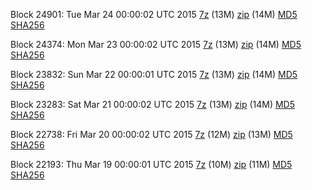 Block 24901: Tue Mar 24 00:00:02 UTC 2015 [7z](https://transfer.sh/zrbfe/bootstrap.dat.20150324.7z) (13M) [zip](https://transfer.sh/o46jC/bootstrap.dat.20150324.zip) (14M) [MD5](https://transfer.sh/QP3Nl/md5.txt) [SHA256](https://transfer.sh/18rokH/sha256.txt)

Block 24374: Mon Mar 23 00:00:02 UTC 2015 [7z](https://transfer.sh/7pjPj/bootstrap.dat.20150323.7z) (13M) [zip](https://transfer.sh/cpNI0/bootstrap.dat.20150323.zip) (14M) [MD5](https://transfer.sh/ujnU3/md5.txt) [SHA256](https://transfer.sh/eSCoQ/sha256.txt)

Block 23832: Sun Mar 22 00:00:01 UTC 2015 [7z](https://transfer.sh/9JiMD/bootstrap.dat.20150322.7z) (13M) [zip](https://transfer.sh/vEab2/bootstrap.dat.20150322.zip) (14M) [MD5](https://transfer.sh/1eGQbH/md5.txt) [SHA256](https://transfer.sh/e8LCy/sha256.txt)

Block 23283: Sat Mar 21 00:00:02 UTC 2015 [7z](https://transfer.sh/EUpcA/bootstrap.dat.20150321.7z) (13M) [zip](https://transfer.sh/Ak5bC/bootstrap.dat.20150321.zip) (14M) [MD5](https://transfer.sh/M1XD1/md5.txt) [SHA256](https://transfer.sh/fddpu/sha256.txt)

Block 22738: Fri Mar 20 00:00:02 UTC 2015 [7z](https://transfer.sh/Krmc7/bootstrap.dat.20150320.7z) (12M) [zip](https://transfer.sh/18X2qi/bootstrap.dat.20150320.zip) (13M) [MD5](https://transfer.sh/1hFbfb/md5.txt) [SHA256](https://transfer.sh/Ss8Yc/sha256.txt)

Block 22193: Thu Mar 19 00:00:01 UTC 2015 [7z](https://transfer.sh/1ec7OO/bootstrap.dat.20150319.7z) (10M) [zip](https://transfer.sh/uqmjp/bootstrap.dat.20150319.zip) (11M) [MD5](https://transfer.sh/gziBU/md5.txt) [SHA256](https://transfer.sh/EX9zz/sha256.txt)
